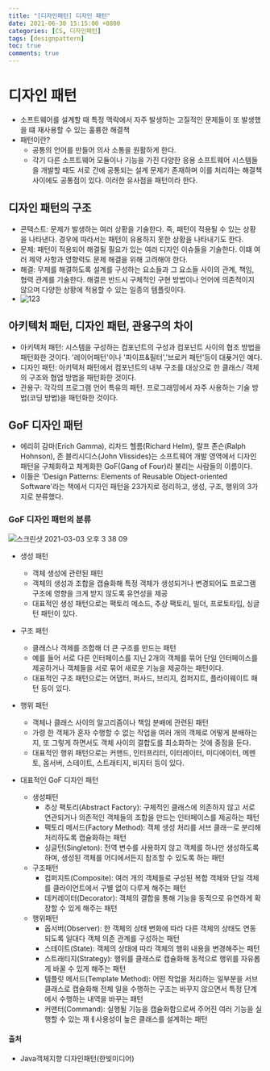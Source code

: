 ```yaml
---
title: "[디자인패턴] 디자인 패턴"
date: 2021-06-30 15:15:00 +0800
categories: [CS, 디자인패턴]
tags: [designpattern]
toc: true
comments: true
---
```


# 디자인 패턴
- 소프트웨어를 설계할 때 특정 맥락에서 자주 발생하는 고질적인 문제들이 또 발생했을 떄 재사용할 수 있는 훌륭한 해결책
- 패턴이란?
    - 공통의 언어를 만들어 의사 소통을 원활하게 한다.
    - 각기 다른 소프트웨어 모듈이나 기능을 가진 다양한 응용 소프트웨어 시스템들을 개발할 때도 서로 간에 공통되는 설계 문제가 존재하며 이를 처리하는 해결책 사이에도 공통점이 있다. 이러한 유사점을 패턴이라 한다.

## 디자인 패턴의 구조
- 콘텍스트: 문제가 발생하는 여러 상황을 기술한다. 즉, 패턴이 적용될 수 있는 상황을 나타낸다. 경우에 따라서는 패턴이 유용하지 못한 상황을 나타내기도 한다.
- 문제: 패턴이 적용되어 해결될 필요가 있는 여러 디자인 이슈들을 기술한다. 이떄 여러 제약 사항과 영향력도 문제 해결을 위해 고려해야 한다.
- 해결: 무제를 해결하도록 설계를 구성하는 요소들과 그 요소들 사이의 관계, 책임, 협력 관계를 기술한다. 해결은 반드시 구체적인 구현 방법이나 언어에 의존적이지 않으며 다양한 상황에 적용할 수 있는 일종의 템플릿이다.
- ![123](https://user-images.githubusercontent.com/44339530/109762769-7e0f2f00-7c34-11eb-9cd4-1ac03967fd2f.png)<br>

## 아키텍처 패턴, 디자인 패턴, 관용구의 차이
- 아키텍처 패턴: 시스템을 구성하는 컴포넌트의 구성과 컴포넌트 사이의 협조 방법을 패턴화한 것이다. '레이어패턴'이나 '파이프&필터','브로커 패턴'등이 대푲거인 예다.
- 디자인 패턴: 아키텍처 패턴에서 컴포넌트의 내부 구조를 대상으로 한 클래스/ 객체의 구조와 협업 방법을 패턴화한 것이다.
- 관용구: 각각의 프로그램 언어 특유의 패턴. 프로그래밍에서 자주 사용하는 기술 방법(코딩 방법)을 패턴화한 것이다.

## GoF 디자인 패턴
- 에리히 감마(Erich Gamma), 리차드 헬름(Richard Helm), 랄프 존슨(Ralph Hohnson), 존 블리시디스(John Vlissides)는 소프트웨어 개발 영역에서 디자인 패턴을 구체화하고 체계화한 GoF(Gang of Four)라 불리는 사람들의 이름이다.
- 이들은 'Design Patterns: Elements of Reusable Object-oriented Software'라는 책에서 디자인 패턴을 23가지로 정리하고, 생성, 구조, 행위의 3가지로 분류했다.

### GoF 디자인 패턴의 분류
![스크린샷 2021-03-03 오후 3 38 09](https://user-images.githubusercontent.com/44339530/109764126-76508a00-7c36-11eb-9d20-e54d1a462471.png)<br>

- 생성 패턴
    - 객체 생성에 관련된 패턴
    - 객체의 생성과 조합을 캡슐화해 특정 객체가 생성되거나 변경되어도 프로그램 구조에 영향을 크게 받지 않도록 유연성을 제공 
    - 대표적인 생성 패턴으로는 팩토리 메소드, 추상 팩토리, 빌더, 프로토타입, 싱글턴 패턴이 있다.

- 구조 패턴
    - 클래스나 객체를 조합해 더 큰 구조를 만드는 패턴
    - 예를 들어 서로 다른 인터페이스를 지닌 2개의 객체를 묶어 단일 인터페이스를 제공하거나 객체들을 서로 묶어 새로운 기능을 제공하는 패턴이다.
    - 대표적인 구조 패턴으로는 어댑터, 퍼사드, 브리지, 컴퍼지트, 플라이웨이트 패턴 등이 있다.

- 행위 패턴
    - 객체나 클래스 사이의 알고리즘이나 책임 분배에 관련된 패턴
    - 가령 한 객체가 혼자 수행할 수 없는 작업을 여러 개의 객체로 어떻게 분배하는지, 또 그렇게 하면서도 객체 사이의 결합도를 최소화하는 것에 중점을 둔다.
    - 대표적인 행위 패턴으로는 커맨드, 인터프리터, 이터레이터, 미디에이터, 메멘토, 옵서버, 스테이트, 스트래티지, 비지터 등이 있다.

-  대표적인 GoF 디자인 패턴
    - 생성패턴
        - 추상 팩토리(Abstract Factory): 구체적인 클래스에 의존하지 않고 서로 연관되거나 의존적인 객체들의 조합을 만드는 인터페이스를 제공하는 패턴
        - 팩토리 메서드(Factory Method): 객체 생성 처리를 서브 클래ㅡ로 분리해 처리하도록 캡슐화하는 패턴
        - 싱글턴(Singleton): 전역 변수를 사용하지 않고 객체를 하나만 생성하도록 하며, 생성된 객체를 어디에서든지 참조할 수 있도록 하는 패턴
    - 구조패턴
        - 컴퍼지트(Composite): 여러 개의 객체들로 구성된 복합 객체와 단일 객체를 클라이언트에서 구별 없이 다루게 해주는 패턴
        - 데커레이터(Decorator): 객체의 결합을 통해 기능을 동적으로 유연하게 확장할 수 있게 해주는 패턴
    - 행위패턴
        - 옵서버(Observer): 한 객체의 상태 변화에 따라 다른 객체의 상태도 연동되도록 일대다 객체 의존 관계를 구성하는 패턴
        - 스테이트(State): 객체의 상태에 따라 객체의 행위 내용을 변경해주는 패턴
        - 스트래티지(Strategy): 행위를 클래스로 캡슐화해 동적으로 행위를 자유롭게 바꿀 수 있게 해주는 패턴
        - 템플릿 메서드(Template Method): 어떤 작업을 처리하는 일부분을 서브 클래스로 캡슐화해 전체 일을 수행하는 구조는 바꾸지 않으면서 특정 단계에서 수행하는 내역을 바꾸는 패턴
        - 커맨터(Command): 실행될 기능을 캡슐화함으로써 주어진 여러 기능을 실행할 수 있는 재ㅔ사용성이 높은 클래스를 설계하는 패턴

#### 출처
- Java객체지향 디자인패턴(한빛미디어)